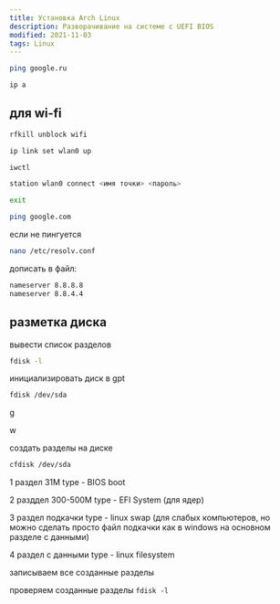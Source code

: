 ```yaml
---
title: Установка Arch Linux
description: Разворачивание на системе с UEFI BIOS
modified: 2021-11-03
tags: Linux
---
```

```bash
ping google.ru
```
```bash
ip a
```
## для wi-fi
```bash
rfkill unblock wifi
```
```bash
ip link set wlan0 up
```
```bash
iwctl
```
```bash
station wlan0 connect <имя точки> <пароль>
```
```bash
exit
```
```bash
ping google.com 
```
если не пингуется

```bash
nano /etc/resolv.conf
```
дописать в файл:

```bash
nameserver 8.8.8.8
nameserver 8.8.4.4
```

## разметка диска
вывести список разделов
```bash
fdisk -l
```
инициализировать диск в gpt
```bash
fdisk /dev/sda
```
g

w

создать разделы на диске
```bash
cfdisk /dev/sda
```

1 раздел 31М type - BIOS boot

2 разддел 300-500M type - EFI System (для ядер)

3 раздел подкачки  type - linux swap (для слабых компьютеров, но можно сделать просто файл подкачки как в windows на основном разделе с данными)

4 раздел с данными type - linux filesystem

записываем все созданные разделы

проверяем созданные разделы `fdisk -l`
